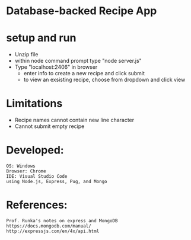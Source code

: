 # Database-backed Recipe App 

# setup and run
- Unzip file
- within node command prompt type "node server.js"
- Type "localhost:2406" in browser
	- enter info to create a new recipe and click submit
	- to view an exsisting recipe, choose from dropdown and click view

# Limitations
- Recipe names cannot contain new line character
- Cannot submit empty recipe

# Developed:
	OS: Windows
	Browser: Chrome
	IDE: Visual Studio Code
	using Node.js, Express, Pug, and Mongo

# References: 
	Prof. Runka's notes on express and MongoDB
	https://docs.mongodb.com/manual/
	http://expressjs.com/en/4x/api.html
